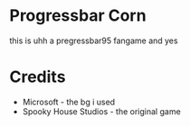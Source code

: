# Progressbar Corn
this is uhh a pregressbar95 fangame and yes

# Credits
* Microsoft - the bg i used
* Spooky House Studios - the original game
